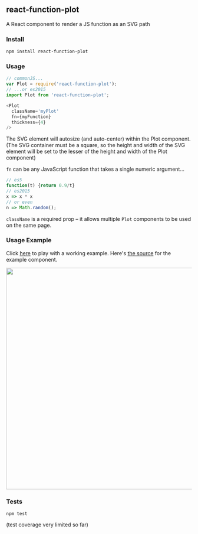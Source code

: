 ## react-function-plot

A React component to render a JS function as an SVG path

### Install

```
npm install react-function-plot
```

### Usage

```js
// commonJS...
var Plot = require('react-function-plot');
// ...or es2015
import Plot from 'react-function-plot';

<Plot
  className='myPlot'
  fn={myFunction}
  thickness={4}
/>
```
The SVG element will autosize (and auto-center) within the Plot component. (The SVG container must be a square, so the height and width of the SVG element will be set to the lesser of the height and width of the Plot component)

`fn` can be any JavaScript function that takes a single numeric argument...
```js
// es5
function(t) {return 0.9/t}
// es2015
x => x * x
// or even
n => Math.random();
```
`className` is a required prop – it allows multiple `Plot` components to be used on the same page.
### Usage Example

Click [here](http://anguscroll.com/react-function-plot/) to play with a working example. Here's [the source](https://github.com/angus-c/react-function-plot/blob/gh-pages/examples.jsx) for the
example component.  

[<img src="http://anguscroll.com/react-function-plot/screenshots/expression-and-easing.png" width="600px"/>](http://anguscroll.com/react-function-plot/)

### Tests

```
npm test
```

(test coverage very limited so far)
